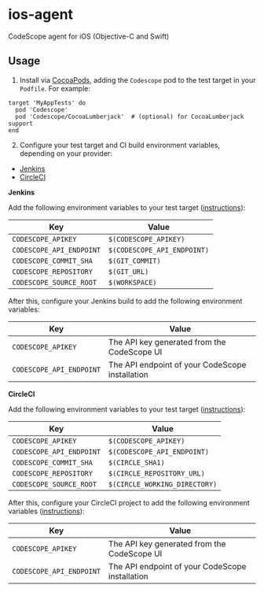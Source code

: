 # ios-agent

CodeScope agent for iOS (Objective-C and Swift)


## Usage

1. Install via [CocoaPods](https://cocoapods.org), adding the `Codescope` pod to the test target in your `Podfile`. For example:

```
target 'MyAppTests' do
  pod 'Codescope'
  pod 'Codescope/CocoaLumberjack'  # (optional) for CocoaLumberjack support
end
```

2. Configure your test target and CI build environment variables, depending on your provider:

* [Jenkins](#jenkins)
* [CircleCI](#circleci)

<a name="jenkins"></a>**Jenkins**

Add the following environment variables to your test target ([instructions](https://help.apple.com/xcode/mac/10.1/index.html?localePath=en.lproj#/dev3ec8a1cb4)):

| Key                      | Value                       |
|--------------------------|-----------------------------|
| `CODESCOPE_APIKEY`       | `$(CODESCOPE_APIKEY)`       |
| `CODESCOPE_API_ENDPOINT` | `$(CODESCOPE_API_ENDPOINT)` |
| `CODESCOPE_COMMIT_SHA`   | `$(GIT_COMMIT)`             |
| `CODESCOPE_REPOSITORY`   | `$(GIT_URL)`                |
| `CODESCOPE_SOURCE_ROOT`  | `$(WORKSPACE)`              |

After this, configure your Jenkins build to add the following environment variables:

| Key                      | Value                                           |
|--------------------------|-------------------------------------------------|
| `CODESCOPE_APIKEY`       | The API key generated from the CodeScope UI     |
| `CODESCOPE_API_ENDPOINT` | The API endpoint of your CodeScope installation |


<a name="circleci"></a>**CircleCI**

Add the following environment variables to your test target ([instructions](https://help.apple.com/xcode/mac/10.1/index.html?localePath=en.lproj#/dev3ec8a1cb4)):

| Key                      | Value                         |
|--------------------------|-------------------------------|
| `CODESCOPE_APIKEY`       | `$(CODESCOPE_APIKEY)`         |
| `CODESCOPE_API_ENDPOINT` | `$(CODESCOPE_API_ENDPOINT)`   |
| `CODESCOPE_COMMIT_SHA`   | `$(CIRCLE_SHA1)`              |
| `CODESCOPE_REPOSITORY`   | `$(CIRCLE_REPOSITORY_URL)`    |
| `CODESCOPE_SOURCE_ROOT`  | `$(CIRCLE_WORKING_DIRECTORY)` |

After this, configure your CircleCI project to add the following environment variables ([instructions](https://circleci.com/docs/2.0/env-vars/#setting-an-environment-variable-in-a-project)):

| Key                      | Value                                           |
|--------------------------|-------------------------------------------------|
| `CODESCOPE_APIKEY`       | The API key generated from the CodeScope UI     |
| `CODESCOPE_API_ENDPOINT` | The API endpoint of your CodeScope installation |
